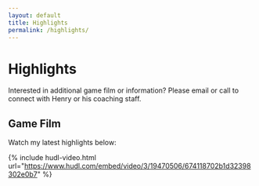 ```yaml
---
layout: default
title: Highlights
permalink: /highlights/
---
```

# Highlights

Interested in additional game film or information? Please email or call to connect with Henry or his coaching staff.

## Game Film

Watch my latest highlights below:

{% include hudl-video.html url="https://www.hudl.com/embed/video/3/19470506/674118702b1d32398302e0b7" %}

<div class="spacing"></div>